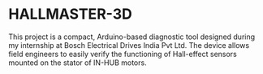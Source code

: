 # HALLMASTER-3D
This project is a compact, Arduino-based diagnostic tool designed during my internship at Bosch Electrical Drives India Pvt Ltd. The device allows field engineers to easily verify the functioning of Hall-effect sensors mounted on the stator of IN-HUB motors.
